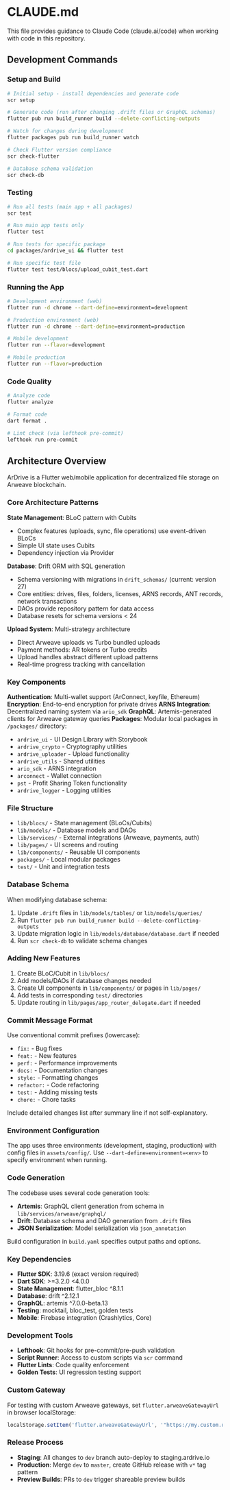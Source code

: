 # CLAUDE.md

This file provides guidance to Claude Code (claude.ai/code) when working with code in this repository.

## Development Commands

### Setup and Build
```bash
# Initial setup - install dependencies and generate code
scr setup

# Generate code (run after changing .drift files or GraphQL schemas)
flutter pub run build_runner build --delete-conflicting-outputs

# Watch for changes during development
flutter packages pub run build_runner watch

# Check Flutter version compliance
scr check-flutter

# Database schema validation
scr check-db
```

### Testing
```bash
# Run all tests (main app + all packages)
scr test

# Run main app tests only
flutter test

# Run tests for specific package
cd packages/ardrive_ui && flutter test

# Run specific test file
flutter test test/blocs/upload_cubit_test.dart
```

### Running the App
```bash
# Development environment (web)
flutter run -d chrome --dart-define=environment=development

# Production environment (web)
flutter run -d chrome --dart-define=environment=production

# Mobile development
flutter run --flavor=development

# Mobile production
flutter run --flavor=production
```

### Code Quality
```bash
# Analyze code
flutter analyze

# Format code
dart format .

# Lint check (via lefthook pre-commit)
lefthook run pre-commit
```

## Architecture Overview

ArDrive is a Flutter web/mobile application for decentralized file storage on Arweave blockchain.

### Core Architecture Patterns

**State Management**: BLoC pattern with Cubits
- Complex features (uploads, sync, file operations) use event-driven BLoCs
- Simple UI state uses Cubits
- Dependency injection via Provider

**Database**: Drift ORM with SQL generation
- Schema versioning with migrations in `drift_schemas/` (current: version 27)
- Core entities: drives, files, folders, licenses, ARNS records, ANT records, network transactions
- DAOs provide repository pattern for data access
- Database resets for schema versions < 24

**Upload System**: Multi-strategy architecture
- Direct Arweave uploads vs Turbo bundled uploads
- Payment methods: AR tokens or Turbo credits
- Upload handles abstract different upload patterns
- Real-time progress tracking with cancellation

### Key Components

**Authentication**: Multi-wallet support (ArConnect, keyfile, Ethereum)
**Encryption**: End-to-end encryption for private drives
**ARNS Integration**: Decentralized naming system via `ario_sdk`
**GraphQL**: Artemis-generated clients for Arweave gateway queries
**Packages**: Modular local packages in `/packages/` directory:
- `ardrive_ui` - UI Design Library with Storybook
- `ardrive_crypto` - Cryptography utilities
- `ardrive_uploader` - Upload functionality
- `ardrive_utils` - Shared utilities
- `ario_sdk` - ARNS integration
- `arconnect` - Wallet connection
- `pst` - Profit Sharing Token functionality
- `ardrive_logger` - Logging utilities

### File Structure

- `lib/blocs/` - State management (BLoCs/Cubits)
- `lib/models/` - Database models and DAOs
- `lib/services/` - External integrations (Arweave, payments, auth)
- `lib/pages/` - UI screens and routing
- `lib/components/` - Reusable UI components
- `packages/` - Local modular packages
- `test/` - Unit and integration tests

### Database Schema

When modifying database schema:
1. Update `.drift` files in `lib/models/tables/` or `lib/models/queries/`
2. Run `flutter pub run build_runner build --delete-conflicting-outputs`
3. Update migration logic in `lib/models/database/database.dart` if needed
4. Run `scr check-db` to validate schema changes

### Adding New Features

1. Create BLoC/Cubit in `lib/blocs/`
2. Add models/DAOs if database changes needed
3. Create UI components in `lib/components/` or pages in `lib/pages/`
4. Add tests in corresponding `test/` directories
5. Update routing in `lib/pages/app_router_delegate.dart` if needed

### Commit Message Format

Use conventional commit prefixes (lowercase):
- `fix:` - Bug fixes
- `feat:` - New features  
- `perf:` - Performance improvements
- `docs:` - Documentation changes
- `style:` - Formatting changes
- `refactor:` - Code refactoring
- `test:` - Adding missing tests
- `chore:` - Chore tasks

Include detailed changes list after summary line if not self-explanatory.

### Environment Configuration

The app uses three environments (development, staging, production) with config files in `assets/config/`. Use `--dart-define=environment=<env>` to specify environment when running.

### Code Generation

The codebase uses several code generation tools:
- **Artemis**: GraphQL client generation from schema in `lib/services/arweave/graphql/`
- **Drift**: Database schema and DAO generation from `.drift` files
- **JSON Serialization**: Model serialization via `json_annotation`

Build configuration in `build.yaml` specifies output paths and options.

### Key Dependencies

- **Flutter SDK**: 3.19.6 (exact version required)
- **Dart SDK**: >=3.2.0 <4.0.0
- **State Management**: flutter_bloc ^8.1.1
- **Database**: drift ^2.12.1
- **GraphQL**: artemis ^7.0.0-beta.13
- **Testing**: mocktail, bloc_test, golden tests
- **Mobile**: Firebase integration (Crashlytics, Core)

### Development Tools

- **Lefthook**: Git hooks for pre-commit/pre-push validation
- **Script Runner**: Access to custom scripts via `scr` command
- **Flutter Lints**: Code quality enforcement
- **Golden Tests**: UI regression testing support

### Custom Gateway

For testing with custom Arweave gateways, set `flutter.arweaveGatewayUrl` in browser localStorage:
```js
localStorage.setItem('flutter.arweaveGatewayUrl', '"https://my.custom.url"');
```

### Release Process

- **Staging**: All changes to `dev` branch auto-deploy to staging.ardrive.io
- **Production**: Merge `dev` to `master`, create GitHub release with `v*` tag pattern
- **Preview Builds**: PRs to `dev` trigger shareable preview builds